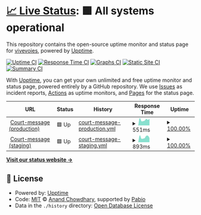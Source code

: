 # [📈 Live Status](https://vivevoies.github.io/court-message-uptime): <!--live status--> **🟩 All systems operational**

This repository contains the open-source uptime monitor and status page for [vivevoies](https://vivevoies.github.io/court-message-uptime), powered by [Upptime](https://github.com/upptime/upptime).

[![Uptime CI](https://github.com/vivevoies/court-message-uptime/workflows/Uptime%20CI/badge.svg)](https://github.com/vivevoies/court-message-uptime/actions?query=workflow%3A%22Uptime+CI%22)
[![Response Time CI](https://github.com/vivevoies/court-message-uptime/workflows/Response%20Time%20CI/badge.svg)](https://github.com/vivevoies/court-message-uptime/actions?query=workflow%3A%22Response+Time+CI%22)
[![Graphs CI](https://github.com/vivevoies/court-message-uptime/workflows/Graphs%20CI/badge.svg)](https://github.com/vivevoies/court-message-uptime/actions?query=workflow%3A%22Graphs+CI%22)
[![Static Site CI](https://github.com/vivevoies/court-message-uptime/workflows/Static%20Site%20CI/badge.svg)](https://github.com/vivevoies/court-message-uptime/actions?query=workflow%3A%22Static+Site+CI%22)
[![Summary CI](https://github.com/vivevoies/court-message-uptime/workflows/Summary%20CI/badge.svg)](https://github.com/vivevoies/court-message-uptime/actions?query=workflow%3A%22Summary+CI%22)

With [Upptime](https://upptime.js.org), you can get your own unlimited and free uptime monitor and status page, powered entirely by a GitHub repository. We use [Issues](https://github.com/vivevoies/court-message-uptime/issues) as incident reports, [Actions](https://github.com/vivevoies/court-message-uptime/actions) as uptime monitors, and [Pages](https://vivevoies.github.io/court-message-uptime) for the status page.

<!--start: status pages-->
<!-- This summary is generated by Upptime (https://github.com/upptime/upptime) -->
<!-- Do not edit this manually, your changes will be overwritten -->
<!-- prettier-ignore -->
| URL | Status | History | Response Time | Uptime |
| --- | ------ | ------- | ------------- | ------ |
| <img alt="" src="https://icons.duckduckgo.com/ip3/court-message.fr.ico" height="13"> [Court-message (production)](https://court-message.fr) | 🟩 Up | [court-message-production.yml](https://github.com/vivesvoies/court-message-production-uptime/commits/HEAD/history/court-message-production.yml) | <details><summary><img alt="Response time graph" src="./graphs/court-message-production/response-time-week.png" height="20"> 551ms</summary><br><a href="https://vivevoies.github.io/court-message-uptime/history/court-message-production"><img alt="Response time 551" src="https://img.shields.io/endpoint?url=https%3A%2F%2Fraw.githubusercontent.com%2Fvivesvoies%2Fcourt-message-production-uptime%2FHEAD%2Fapi%2Fcourt-message-production%2Fresponse-time.json"></a><br><a href="https://vivevoies.github.io/court-message-uptime/history/court-message-production"><img alt="24-hour response time 551" src="https://img.shields.io/endpoint?url=https%3A%2F%2Fraw.githubusercontent.com%2Fvivesvoies%2Fcourt-message-production-uptime%2FHEAD%2Fapi%2Fcourt-message-production%2Fresponse-time-day.json"></a><br><a href="https://vivevoies.github.io/court-message-uptime/history/court-message-production"><img alt="7-day response time 551" src="https://img.shields.io/endpoint?url=https%3A%2F%2Fraw.githubusercontent.com%2Fvivesvoies%2Fcourt-message-production-uptime%2FHEAD%2Fapi%2Fcourt-message-production%2Fresponse-time-week.json"></a><br><a href="https://vivevoies.github.io/court-message-uptime/history/court-message-production"><img alt="30-day response time 551" src="https://img.shields.io/endpoint?url=https%3A%2F%2Fraw.githubusercontent.com%2Fvivesvoies%2Fcourt-message-production-uptime%2FHEAD%2Fapi%2Fcourt-message-production%2Fresponse-time-month.json"></a><br><a href="https://vivevoies.github.io/court-message-uptime/history/court-message-production"><img alt="1-year response time 551" src="https://img.shields.io/endpoint?url=https%3A%2F%2Fraw.githubusercontent.com%2Fvivesvoies%2Fcourt-message-production-uptime%2FHEAD%2Fapi%2Fcourt-message-production%2Fresponse-time-year.json"></a></details> | <details><summary><a href="https://vivevoies.github.io/court-message-uptime/history/court-message-production">100.00%</a></summary><a href="https://vivevoies.github.io/court-message-uptime/history/court-message-production"><img alt="All-time uptime 100.00%" src="https://img.shields.io/endpoint?url=https%3A%2F%2Fraw.githubusercontent.com%2Fvivesvoies%2Fcourt-message-production-uptime%2FHEAD%2Fapi%2Fcourt-message-production%2Fuptime.json"></a><br><a href="https://vivevoies.github.io/court-message-uptime/history/court-message-production"><img alt="24-hour uptime 100.00%" src="https://img.shields.io/endpoint?url=https%3A%2F%2Fraw.githubusercontent.com%2Fvivesvoies%2Fcourt-message-production-uptime%2FHEAD%2Fapi%2Fcourt-message-production%2Fuptime-day.json"></a><br><a href="https://vivevoies.github.io/court-message-uptime/history/court-message-production"><img alt="7-day uptime 100.00%" src="https://img.shields.io/endpoint?url=https%3A%2F%2Fraw.githubusercontent.com%2Fvivesvoies%2Fcourt-message-production-uptime%2FHEAD%2Fapi%2Fcourt-message-production%2Fuptime-week.json"></a><br><a href="https://vivevoies.github.io/court-message-uptime/history/court-message-production"><img alt="30-day uptime 100.00%" src="https://img.shields.io/endpoint?url=https%3A%2F%2Fraw.githubusercontent.com%2Fvivesvoies%2Fcourt-message-production-uptime%2FHEAD%2Fapi%2Fcourt-message-production%2Fuptime-month.json"></a><br><a href="https://vivevoies.github.io/court-message-uptime/history/court-message-production"><img alt="1-year uptime 100.00%" src="https://img.shields.io/endpoint?url=https%3A%2F%2Fraw.githubusercontent.com%2Fvivesvoies%2Fcourt-message-production-uptime%2FHEAD%2Fapi%2Fcourt-message-production%2Fuptime-year.json"></a></details>
| <img alt="" src="https://icons.duckduckgo.com/ip3/alpha.court-message.fr.ico" height="13"> [Court-message (staging)](https://alpha.court-message.fr) | 🟩 Up | [court-message-staging.yml](https://github.com/vivesvoies/court-message-production-uptime/commits/HEAD/history/court-message-staging.yml) | <details><summary><img alt="Response time graph" src="./graphs/court-message-staging/response-time-week.png" height="20"> 893ms</summary><br><a href="https://vivevoies.github.io/court-message-uptime/history/court-message-staging"><img alt="Response time 893" src="https://img.shields.io/endpoint?url=https%3A%2F%2Fraw.githubusercontent.com%2Fvivesvoies%2Fcourt-message-production-uptime%2FHEAD%2Fapi%2Fcourt-message-staging%2Fresponse-time.json"></a><br><a href="https://vivevoies.github.io/court-message-uptime/history/court-message-staging"><img alt="24-hour response time 893" src="https://img.shields.io/endpoint?url=https%3A%2F%2Fraw.githubusercontent.com%2Fvivesvoies%2Fcourt-message-production-uptime%2FHEAD%2Fapi%2Fcourt-message-staging%2Fresponse-time-day.json"></a><br><a href="https://vivevoies.github.io/court-message-uptime/history/court-message-staging"><img alt="7-day response time 893" src="https://img.shields.io/endpoint?url=https%3A%2F%2Fraw.githubusercontent.com%2Fvivesvoies%2Fcourt-message-production-uptime%2FHEAD%2Fapi%2Fcourt-message-staging%2Fresponse-time-week.json"></a><br><a href="https://vivevoies.github.io/court-message-uptime/history/court-message-staging"><img alt="30-day response time 893" src="https://img.shields.io/endpoint?url=https%3A%2F%2Fraw.githubusercontent.com%2Fvivesvoies%2Fcourt-message-production-uptime%2FHEAD%2Fapi%2Fcourt-message-staging%2Fresponse-time-month.json"></a><br><a href="https://vivevoies.github.io/court-message-uptime/history/court-message-staging"><img alt="1-year response time 893" src="https://img.shields.io/endpoint?url=https%3A%2F%2Fraw.githubusercontent.com%2Fvivesvoies%2Fcourt-message-production-uptime%2FHEAD%2Fapi%2Fcourt-message-staging%2Fresponse-time-year.json"></a></details> | <details><summary><a href="https://vivevoies.github.io/court-message-uptime/history/court-message-staging">100.00%</a></summary><a href="https://vivevoies.github.io/court-message-uptime/history/court-message-staging"><img alt="All-time uptime 100.00%" src="https://img.shields.io/endpoint?url=https%3A%2F%2Fraw.githubusercontent.com%2Fvivesvoies%2Fcourt-message-production-uptime%2FHEAD%2Fapi%2Fcourt-message-staging%2Fuptime.json"></a><br><a href="https://vivevoies.github.io/court-message-uptime/history/court-message-staging"><img alt="24-hour uptime 100.00%" src="https://img.shields.io/endpoint?url=https%3A%2F%2Fraw.githubusercontent.com%2Fvivesvoies%2Fcourt-message-production-uptime%2FHEAD%2Fapi%2Fcourt-message-staging%2Fuptime-day.json"></a><br><a href="https://vivevoies.github.io/court-message-uptime/history/court-message-staging"><img alt="7-day uptime 100.00%" src="https://img.shields.io/endpoint?url=https%3A%2F%2Fraw.githubusercontent.com%2Fvivesvoies%2Fcourt-message-production-uptime%2FHEAD%2Fapi%2Fcourt-message-staging%2Fuptime-week.json"></a><br><a href="https://vivevoies.github.io/court-message-uptime/history/court-message-staging"><img alt="30-day uptime 100.00%" src="https://img.shields.io/endpoint?url=https%3A%2F%2Fraw.githubusercontent.com%2Fvivesvoies%2Fcourt-message-production-uptime%2FHEAD%2Fapi%2Fcourt-message-staging%2Fuptime-month.json"></a><br><a href="https://vivevoies.github.io/court-message-uptime/history/court-message-staging"><img alt="1-year uptime 100.00%" src="https://img.shields.io/endpoint?url=https%3A%2F%2Fraw.githubusercontent.com%2Fvivesvoies%2Fcourt-message-production-uptime%2FHEAD%2Fapi%2Fcourt-message-staging%2Fuptime-year.json"></a></details>

<!--end: status pages-->

[**Visit our status website →**](https://vivevoies.github.io/court-message-uptime)

## 📄 License

- Powered by: [Upptime](https://github.com/upptime/upptime)
- Code: [MIT](./LICENSE) © [Anand Chowdhary](https://anandchowdhary.com), supported by [Pabio](https://pabio.com)
- Data in the `./history` directory: [Open Database License](https://opendatacommons.org/licenses/odbl/1-0/)
